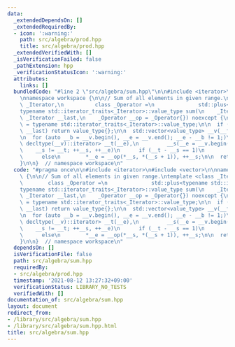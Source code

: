 ```yaml
---
data:
  _extendedDependsOn: []
  _extendedRequiredBy:
  - icon: ':warning:'
    path: src/algebra/prod.hpp
    title: src/algebra/prod.hpp
  _extendedVerifiedWith: []
  _isVerificationFailed: false
  _pathExtension: hpp
  _verificationStatusIcon: ':warning:'
  attributes:
    links: []
  bundledCode: "#line 2 \"src/algebra/sum.hpp\"\n\n#include <iterator>\n#include <vector>\n\
    \nnamespace workspace {\n\n// Sum of all elements in given range.\ntemplate <class\
    \ _Iterator,\n          class _Operator =\n              std::plus<typename std::iterator_traits<_Iterator>::value_type>>\n\
    typename std::iterator_traits<_Iterator>::value_type sum(\n    _Iterator __first,\
    \ _Iterator __last,\n    _Operator __op = _Operator{}) noexcept {\n  using value_type\
    \ = typename std::iterator_traits<_Iterator>::value_type;\n\n  if (__first ==\
    \ __last) return value_type{};\n\n  std::vector<value_type> __v(__first, __last);\n\
    \n  for (auto __b = __v.begin(), __e = __v.end(); __e - __b != 1;)\n    for (std::move_iterator<typename\
    \ decltype(__v)::iterator> __t(__e),\n         __s(__e = __v.begin());\n     \
    \    __s != __t; ++__s, ++__e)\n      if (__t - __s == 1)\n        *__e = *__s;\n\
    \      else\n        *__e = __op(*__s, *(__s + 1)), ++__s;\n\n  return __v.front();\n\
    }\n\n}  // namespace workspace\n"
  code: "#pragma once\n\n#include <iterator>\n#include <vector>\n\nnamespace workspace\
    \ {\n\n// Sum of all elements in given range.\ntemplate <class _Iterator,\n  \
    \        class _Operator =\n              std::plus<typename std::iterator_traits<_Iterator>::value_type>>\n\
    typename std::iterator_traits<_Iterator>::value_type sum(\n    _Iterator __first,\
    \ _Iterator __last,\n    _Operator __op = _Operator{}) noexcept {\n  using value_type\
    \ = typename std::iterator_traits<_Iterator>::value_type;\n\n  if (__first ==\
    \ __last) return value_type{};\n\n  std::vector<value_type> __v(__first, __last);\n\
    \n  for (auto __b = __v.begin(), __e = __v.end(); __e - __b != 1;)\n    for (std::move_iterator<typename\
    \ decltype(__v)::iterator> __t(__e),\n         __s(__e = __v.begin());\n     \
    \    __s != __t; ++__s, ++__e)\n      if (__t - __s == 1)\n        *__e = *__s;\n\
    \      else\n        *__e = __op(*__s, *(__s + 1)), ++__s;\n\n  return __v.front();\n\
    }\n\n}  // namespace workspace\n"
  dependsOn: []
  isVerificationFile: false
  path: src/algebra/sum.hpp
  requiredBy:
  - src/algebra/prod.hpp
  timestamp: '2021-08-12 13:27:32+09:00'
  verificationStatus: LIBRARY_NO_TESTS
  verifiedWith: []
documentation_of: src/algebra/sum.hpp
layout: document
redirect_from:
- /library/src/algebra/sum.hpp
- /library/src/algebra/sum.hpp.html
title: src/algebra/sum.hpp
---
```


